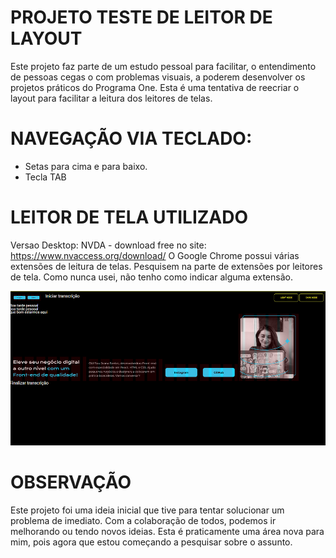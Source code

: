 # PROJETO TESTE DE LEITOR DE LAYOUT
Este projeto faz parte de um estudo pessoal para facilitar, o entendimento de pessoas cegas o com problemas visuais, a poderem desenvolver os projetos práticos do Programa One. Esta é uma tentativa de reecriar o layout para facilitar a leitura dos leitores de telas.

# NAVEGAÇÃO VIA TECLADO:
- Setas para cima e para baixo.
- Tecla TAB

# LEITOR DE TELA UTILIZADO
Versao Desktop:
NVDA - download free no site: <https://www.nvaccess.org/download/>
O Google Chrome possui várias extensões de leitura de telas. Pesquisem na parte de extensões por leitores de tela.
Como nunca usei, não tenho como indicar alguma extensão.
<div>
  <img src="assets/img/leitortela.jpg" alt="Layout para ser utilizado no leitor de tela">
</div>

# OBSERVAÇÃO
Este projeto foi uma ideia inicial que tive para tentar solucionar um problema de imediato.
Com a colaboração de todos, podemos ir melhorando ou tendo novos ideias.
Esta é praticamente uma área nova para mim, pois agora que estou começando a pesquisar sobre o assunto.


